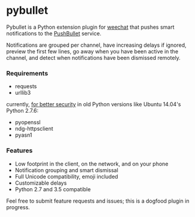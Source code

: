 # pybullet

Pybullet is a Python extension plugin for [weechat](https://weechat.org/) that pushes smart notifications to the [PushBullet](https://www.pushbullet.com/) service.

Notifications are grouped per channel, have increasing delays if ignored, preview the first few lines, go away when you have been active in the channel, and detect when notifications have been dismissed remotely.

### Requirements

- requests
- urllib3

currently, [for better security](https://urllib3.readthedocs.org/en/latest/security.html#pyopenssl) in old Python versions like Ubuntu 14.04's Python 2.7.6:

- pyopenssl
- ndg-httpsclient
- pyasn1

### Features

- Low footprint in the client, on the network, and on your phone
- Notification grouping and smart dismissal
- Full Unicode compatibility, emoji included
- Customizable delays
- Python 2.7 and 3.5 compatible

Feel free to submit feature requests and issues; this is a dogfood plugin in progress.
